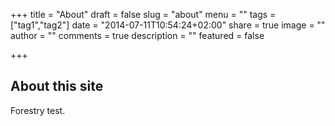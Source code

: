 +++
title = "About"
draft = false
slug = "about"
menu = ""
tags = ["tag1","tag2"]
date = "2014-07-11T10:54:24+02:00"
share = true
image = ""
author = ""
comments = true
description = ""
featured = false

+++

## About this site

Forestry test.